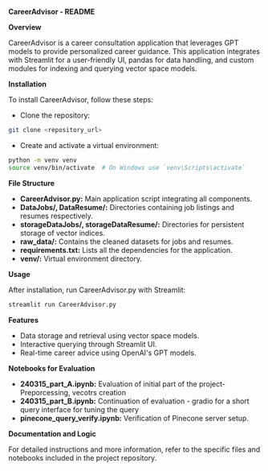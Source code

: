 **CareerAdvisor - README**

**Overview**

CareerAdvisor is a career consultation application that leverages GPT models to provide personalized career guidance. This application integrates with Streamlit for a user-friendly UI, pandas for data handling, and custom modules for indexing and querying vector space models.

**Installation**

To install CareerAdvisor, follow these steps:

* Clone the repository:
```bash
git clone <repository_url>
```

* Create and activate a virtual environment:
```bash
python -m venv venv
source venv/bin/activate  # On Windows use `venv\Scripts\activate`
```

**File Structure**

* **CareerAdvisor.py:** Main application script integrating all components.
* **DataJobs/, DataResume/:** Directories containing job listings and resumes respectively.
* **storageDataJobs/, storageDataResume/:** Directories for persistent storage of vector indices.
* **raw_data/:** Contains the cleaned datasets for jobs and resumes.
* **requirements.txt:** Lists all the dependencies for the application.
* **venv/:** Virtual environment directory.

**Usage**

After installation, run CareerAdvisor.py with Streamlit:
```bash
streamlit run CareerAdvisor.py
```

**Features**

* Data storage and retrieval using vector space models.
* Interactive querying through Streamlit UI.
* Real-time career advice using OpenAI's GPT models.

**Notebooks for Evaluation**

* **240315_part_A.ipynb:** Evaluation of initial part of the project- Preporcessing, vecotrs creation
* **240315_part_B.ipynb:** Continuation of evaluation - gradio for a short query interface for tuning the query
* **pinecone_query_verify.ipynb:** Verification of Pinecone server setup.

**Documentation and Logic**

For detailed instructions and more information, refer to the specific files and notebooks included in the project repository.